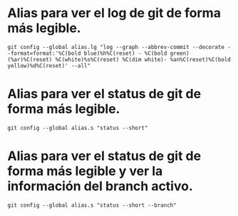 # Alias para ver el log de git de forma más legible.
```
git config --global alias.lg "log --graph --abbrev-commit --decorate --format=format:'%C(bold blue)%h%C(reset) - %C(bold green)(%ar)%C(reset) %C(white)%s%C(reset) %C(dim white)- %an%C(reset)%C(bold yellow)%d%C(reset)' --all"
```

# Alias para ver el status de git de forma más legible.
```
git config --global alias.s "status --short"
```

# Alias para ver el status de git de forma más legible y ver la información del branch activo.
```
git config --global alias.s "status --short --branch"
```